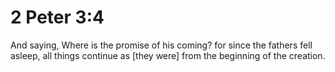 # 2 Peter 3:4

And saying, Where is the promise of his coming? for since the fathers fell asleep, all things continue as [they were] from the beginning of the creation.